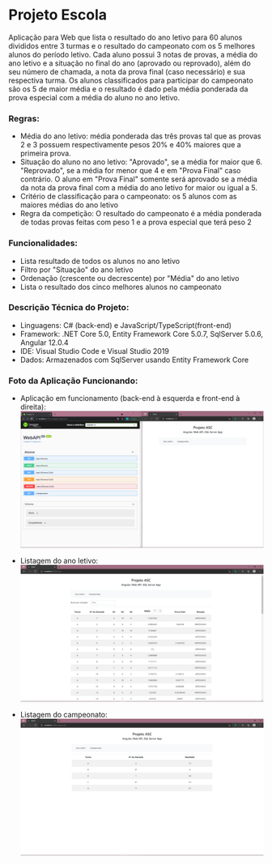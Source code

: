# Projeto Escola

Aplicação para Web que lista o resultado do ano letivo para 60 alunos divididos entre 3 turmas e o resultado do campeonato
com os 5 melhores alunos do período letivo.
Cada aluno possui 3 notas de provas, a média do ano letivo e a situação no final do ano (aprovado ou reprovado), 
além do seu número de chamada, a nota da prova final (caso necessário) e sua respectiva turma.
Os alunos classificados para participar do campeonato são os 5 de maior média e o resultado é dado pela média
ponderada da prova especial com a média do aluno no ano letivo.

### Regras:

- Média do ano letivo: média ponderada das três provas tal que as provas 2 e 3 possuem respectivamente pesos 20% e 40% maiores que a primeira prova.
- Situação do aluno no ano letivo: "Aprovado", se a média for maior que 6. "Reprovado", se a média for menor que 4 e em "Prova Final" caso contrário.
O aluno em "Prova Final" somente será aprovado se a média da nota da prova final com a média do ano letivo for maior ou igual a 5.
- Critério de classificação para o campeonato: os 5 alunos com as maiores médias do ano letivo
- Regra da competição: O resultado do campeonato é a média ponderada de todas provas feitas com peso 1 e a prova especial que terá peso 2

### Funcionalidades:

- Lista resultado de todos os alunos no ano letivo
- Filtro por "Situação" do ano letivo
- Ordenação (crescente ou decrescente) por "Média" do ano letivo
- Lista o resultado dos cinco melhores alunos no campeonato

### Descrição Técnica do Projeto:

- Linguagens: C# (back-end) e JavaScript/TypeScript(front-end)
- Framework: .NET Core 5.0, Entity Framework Core 5.0.7, SqlServer 5.0.6, Angular 12.0.4
- IDE: Visual Studio Code e Visual Studio 2019
- Dados: Armazenados com SqlServer usando Entity Framework Core

### Foto da Aplicação Funcionando:

- Aplicação em funcionamento (back-end à esquerda e front-end à direita):
![Aplicação em Funcionamento](https://github.com/Lais-Peixoto/AscSolution/blob/main/FotosDaAplica%C3%A7%C3%A3o.png)

- Listagem do ano letivo:
![Ano Letivo](https://github.com/Lais-Peixoto/AscSolution/blob/main/FrontEndAngular.png)

- Listagem do campeonato:
![Campeonato](https://github.com/Lais-Peixoto/AscSolution/blob/main/FrontEndAngular2.png)

